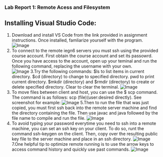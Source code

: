### Lab Report 1: Remote Acess and Filesystem
## Installing Visual Studio Code:
1. Download and install VS Code from the link provided in assignment instructions. Once installed, famliarize yourself with the program.
![Image](https://amohamad1.github.io/cse15l-lab-reports/Screenshot2.png)
2. To connect to the remote iegn6 servers you must ssh using the provided course account. First obtain the course account and set its passowrd. Once you have access to the account, open up your teminal and run the following command, replacing the username with your own.  
![Image](https://amohamad1.github.io/cse15l-lab-reports/Screenshot3.png)
3.Try the following commands: $ls to list items in current directory. $cd (directory) to change to specified directory. pwd to print current directory. $mkdir (directory) and $rmdir (directory) to create or delete specified directory. Clear to clear the terminal.
![Image](https://amohamad1.github.io/cse15l-lab-reports/Screenshot4.png)
4. To move files between client and host, you can use the $ scp command. The command is as follows: scp (file)(user:desired directly). See screenshot for example:
![Image](https://amohamad1.github.io/cse15l-lab-reports/Screenshot5.png)
5.Then to run the file that was just copied, you must first ssh back into the remote server machine and find the directory containing the file. Then use javac and java followed by the file name to compile and run the file.
![Image](https://amohamad1.github.io/cse15l-lab-reports/Screenshot6.png)
6. To avoid typing your password everytime you need to ssh into a remote machine, you can set an ssh key on your client. To do so, runt the command ssh-keygen on the client. Then, copy over the resulting public key file to the server machine and place in an ssh directory. 
![Image](https://amohamad1.github.io/cse15l-lab-reports/Screenshot7.png)
7.One helpful tip to optimize remote running is to use the arrow keys to access command history and quickly use past commands. 
![Image](https://amohamad1.github.io/cse15l-lab-reports/Screenshot8.png)